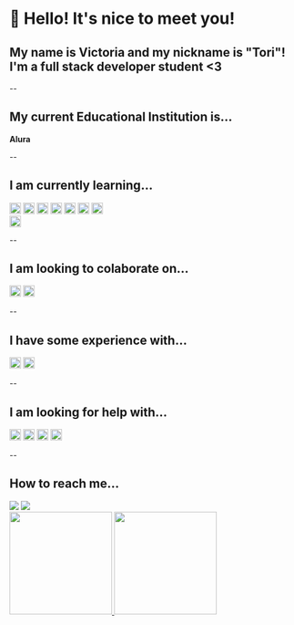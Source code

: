 # 👋 Hello! It's nice to meet you!
## My name is Victoria and my nickname is "Tori"! I'm a full stack developer student <3

-- <h2> My current Educational Institution is...</h2>
<strong font-size=10px>Alura</strong>

-- <h2>I am currently learning...</h2>
<img src="https://cdn.jsdelivr.net/gh/devicons/devicon@latest/icons/html5/html5-original-wordmark.svg" width="20" height="20"/>
<img src="https://cdn.jsdelivr.net/gh/devicons/devicon@latest/icons/css3/css3-original-wordmark.svg" width="20" height="20"/>
<img src="https://cdn.jsdelivr.net/gh/devicons/devicon@latest/icons/javascript/javascript-original.svg" wwidth="20" height="20"/>
<img src="https://cdn.jsdelivr.net/gh/devicons/devicon@latest/icons/nodejs/nodejs-original-wordmark.svg" width="20" height="20"/>
<img src="https://cdn.jsdelivr.net/gh/devicons/devicon@latest/icons/mongodb/mongodb-original-wordmark.svg" width="20" height="20"/>
<img src="https://cdn.jsdelivr.net/gh/devicons/devicon@latest/icons/express/express-original.svg" width="20" height="20"/>
<img src="https://cdn.jsdelivr.net/gh/devicons/devicon@latest/icons/git/git-original-wordmark.svg" width="20" height="20"/>  
<img src="https://cdn.jsdelivr.net/gh/devicons/devicon@latest/icons/github/github-original-wordmark.svg" width="20" height="20"/>  
          
-- <h2>I am looking to colaborate on...</h2>
<img src="https://cdn.jsdelivr.net/gh/devicons/devicon@latest/icons/html5/html5-original-wordmark.svg" width="20" height="20"/>
<img src="https://cdn.jsdelivr.net/gh/devicons/devicon@latest/icons/css3/css3-original-wordmark.svg" width="20" height="20"/>

-- <h2>I have some experience with...</h2>
<img src="https://cdn.jsdelivr.net/gh/devicons/devicon@latest/icons/photoshop/photoshop-original.svg" width="20" height="20"/>
<img src="https://cdn.jsdelivr.net/gh/devicons/devicon@latest/icons/illustrator/illustrator-plain.svg" width="20" height="20"/>
          
-- <h2>I am looking for help with...</h2>
<img src="https://cdn.jsdelivr.net/gh/devicons/devicon@latest/icons/javascript/javascript-original.svg" wwidth="20" height="20"/>
<img src="https://cdn.jsdelivr.net/gh/devicons/devicon@latest/icons/nodejs/nodejs-original-wordmark.svg" width="20" height="20"/>
<img src="https://cdn.jsdelivr.net/gh/devicons/devicon@latest/icons/mongodb/mongodb-original-wordmark.svg" width="20" height="20"/>
<img src="https://cdn.jsdelivr.net/gh/devicons/devicon@latest/icons/express/express-original.svg" width="20" height="20"/>

-- <h2>How to reach me...</h2>
<div>
<a href = "mailto:victoria.brum.14@gmail.com"><img loading="lazy" src="https://img.shields.io/badge/Gmail-D14836?style=for-the-badge&logo=gmail&logoColor=white" target="_blank"></a>
<a href="https://www.linkedin.com/in/seu-usuário-linkedln-aqui](https://www.linkedin.com/in/vict%C3%B3ria-silva-19bbb5163" target="_blank"><img loading="lazy" src="https://img.shields.io/badge/-LinkedIn-%230077B5?style=for-the-badge&logo=linkedin&logoColor=white" target="_blank"></a>   
</div>

<div>
<a href="https://github.com/ToriBrum">
<img loading="lazy" height="180em" src="https://github-readme-stats.vercel.app/api/top-langs/?username=ToriBrum&layout=compact&langs_count=7&theme=2077_theme"/>
<img loading="lazy" height="180em" src="https://github-readme-stats.vercel.app/api?username=ToriBrum&show_icons=true&theme=2077_theme&include_all_commits=true&count_private=true"/>
</div>
          
